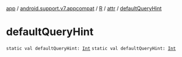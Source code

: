 [app](../../../index.md) / [android.support.v7.appcompat](../../index.md) / [R](../index.md) / [attr](index.md) / [defaultQueryHint](.)

# defaultQueryHint

`static val defaultQueryHint: `[`Int`](https://kotlinlang.org/api/latest/jvm/stdlib/kotlin/-int/index.html)
`static val defaultQueryHint: `[`Int`](https://kotlinlang.org/api/latest/jvm/stdlib/kotlin/-int/index.html)